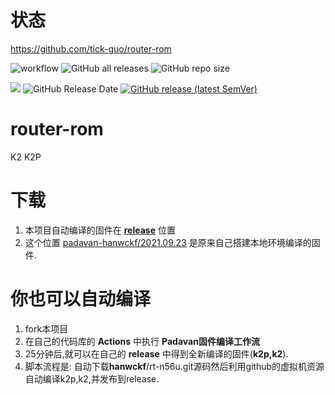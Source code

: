 # 状态
https://github.com/tick-guo/router-rom

![workflow](https://github.com/tick-guo/router-rom/actions/workflows/Padavan.yml/badge.svg)
![GitHub all releases](https://img.shields.io/github/downloads/tick-guo/router-rom/total?label=%E4%B8%8B%E8%BD%BD%E9%87%8F)
![GitHub repo size](https://img.shields.io/github/repo-size/tick-guo/router-rom?label=%E5%BA%93%E5%A4%A7%E5%B0%8F)

![](https://img.shields.io/github/last-commit/tick-guo/router-rom?label=%E6%9C%80%E8%BF%91%E6%8F%90%E4%BA%A4)
![GitHub Release Date](https://img.shields.io/github/release-date/tick-guo/router-rom?label=%E6%9C%80%E6%96%B0%E5%8F%91%E5%B8%83)
[![GitHub release (latest SemVer)](https://img.shields.io/github/v/release/tick-guo/router-rom?label=%E6%9C%80%E6%96%B0%E7%89%88%E6%9C%AC)](https://github.com/tick-guo/router-rom/releases)

# router-rom
K2 K2P 

# 下载
 1. 本项目自动编译的固件在 [**release**](https://github.com/tick-guo/router-rom/releases) 位置
 2. 这个位置 [padavan-hanwckf/2021.09.23](https://github.com/tick-guo/router-rom/tree/main/padavan-hanwckf/2021.09.23) 是原来自己搭建本地环境编译的固件.
# 你也可以自动编译
 1. fork本项目
 2. 在自己的代码库的 **Actions** 中执行 **Padavan固件编译工作流** 
 3. 25分钟后,就可以在自己的 **release** 中得到全新编译的固件(**k2p,k2**).
 4. 脚本流程是: 自动下载**hanwckf**/rt-n56u.git源码然后利用github的虚拟机资源自动编译k2p,k2,并发布到release.


